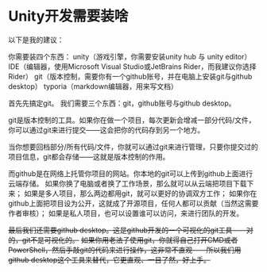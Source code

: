 # Unity开发需要装啥
以下是我的建议：

你需要装四个东西：
unity（游戏引擎，你需要安装unity hub 与 unity editor）
IDE（编辑器，使用Microsoft Visual Studio或JetBrains Rider，而我建议你选择Rider）
git（版本控制，需要你有一个github账号，并在电脑上安装git与github desktop）
typoria（markdown编辑器，用来写文档）

首先先搞定git。
我们需要三个东西：git，github账号与github desktop。

git是版本控制的工具。如果你在做一个项目，每次更新会增减一部分代码/文件，你可以通过git来进行提交——这会把你的代码存到另一个地方。

当你想要回档部分/所有代码/文件，你就可以通过git来进行管理，只要你提交过的项目信息，git都会存储——这就是版本控制的作用。

而github是在网络上托管你项目的网站。你本地的git可以上传到github上面进行云端存储。
如果你换了电脑或者换了工作场景，那么就可以从云端把项目下载下来；
如果是多人项目，那么两边都用git，就可以更好的协调双方工作；
如果你在github上面把项目设为公开，这就成了开源项目，任何人都可以贡献（当然这需要作者审核）；
如果是私人项目，也可以设置谁可以访问，来进行团队的开发。

~~最后我们还需要github desktop。这是github开发的一个可视化的git工具——对的，git不是可视化的。~~
~~如果你用老法子使用git，你就得自己打开CMD或者PowerShell，然后手敲git的代码来进行操作，这非常不直观——所以我们用github desktop这个工具来替代，它更直观、一目了然，好上手。~~
